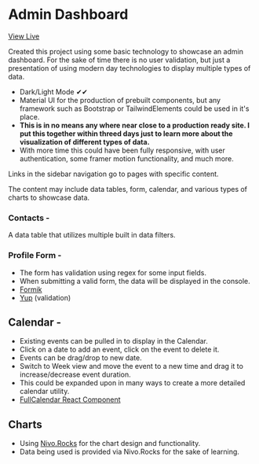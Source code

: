# Admin Dashboard

[View Live](https://dashboard-sandy-gamma-59.vercel.app/)

Created this project using some basic technology to showcase an admin dashboard. For the sake of time there is no user validation, but just a presentation of using modern day technologies to display multiple types of data.

- Dark/Light Mode ✔✔
- Material UI for the production of prebuilt components, but any framework such as Bootstrap or TailwindElements could be used in it's place.
- **This is in no means any where near close to a production ready site. I put this together within threed days just to learn more about the visualization of different types of data.**
- With more time this could have been fully responsive, with user authentication, some framer motion functionality, and much more.

Links in the sidebar navigation go to pages with specific content.

The content may include data tables, form, calendar, and various types of charts to showcase data.

### Contacts -

A data table that utilizes multiple built in data filters.

### Profile Form -

- The form has validation using regex for some input fields.
- When submitting a valid form, the data will be displayed in the console.
- [Formik](https://www.npmjs.com/package/formik)
- [Yup](https://www.npmjs.com/package/yup) (validation)

## Calendar -

- Existing events can be pulled in to display in the Calendar.
- Click on a date to add an event, click on the event to delete it.
- Events can be drag/drop to new date.
- Switch to Week view and move the event to a new time and drag it to increase/decrease event duration.
- This could be expanded upon in many ways to create a more detailed calendar utility.
- [FullCalendar React Component](https://www.npmjs.com/package/@fullcalendar/react)

## Charts

- Using [Nivo.Rocks](https://nivo.rocks/) for the chart design and functionality.
- Data being used is provided via Nivo.Rocks for the sake of learning.
